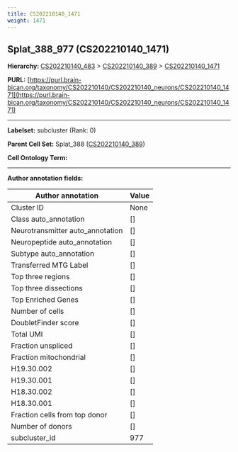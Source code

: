 ```yaml
---
title: CS202210140_1471
weight: 1471
---
```

## Splat_388_977 (CS202210140_1471)
<b>Hierarchy: </b>
[CS202210140_483](../CS202210140_483) >
[CS202210140_389](../CS202210140_389) >
[CS202210140_1471](../CS202210140_1471)

**PURL:** [https://purl.brain-bican.org/taxonomy/CS202210140/CS202210140_neurons/CS202210140_1471](https://purl.brain-bican.org/taxonomy/CS202210140/CS202210140_neurons/CS202210140_1471)

---


**Labelset:** subcluster (Rank: 0)

**Parent Cell Set:** Splat_388 ([CS202210140_389](../CS202210140_389))



**Cell Ontology Term:** 

[MARKER GENES.]: #


---

[TRANSFERRED ANNOTATIONS.]: #


[AUTHOR ANNOTATION FIELDS.]: #


**Author annotation fields:**

| Author annotation | Value |
|-------------------|-------|
|Cluster ID|None|
|Class auto_annotation|[]|
|Neurotransmitter auto_annotation|[]|
|Neuropeptide auto_annotation|[]|
|Subtype auto_annotation|[]|
|Transferred MTG Label|[]|
|Top three regions|[]|
|Top three dissections|[]|
|Top Enriched Genes|[]|
|Number of cells|[]|
|DoubletFinder score|[]|
|Total UMI|[]|
|Fraction unspliced|[]|
|Fraction mitochondrial|[]|
|H19.30.002|[]|
|H19.30.001|[]|
|H18.30.002|[]|
|H18.30.001|[]|
|Fraction cells from top donor|[]|
|Number of donors|[]|
|subcluster_id|977|
